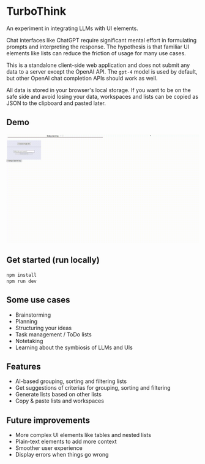 # TurboThink

An experiment in integrating LLMs with UI elements.

Chat interfaces like ChatGPT require significant mental effort in formulating prompts and interpreting
the response. The hypothesis is that familiar UI elements like lists can reduce the friction of usage
for many use cases.

This is a standalone client-side web application and does not submit any data to a server except
the OpenAI API. The `gpt-4` model is used by default, but other OpenAI chat completion APIs should
work as well.

All data is stored in your browser's local storage. If you want to be on the safe side and avoid
losing your data, workspaces and lists can be copied as JSON to the clipboard and pasted later.

## Demo

![Demo](https://github.com/espenabr/turbothink/blob/main/demo.gif)


## Get started (run locally)

```
npm install
npm run dev
```

## Some use cases

- Brainstorming
- Planning
- Structuring your ideas
- Task management / ToDo lists
- Notetaking
- Learning about the symbiosis of LLMs and UIs

## Features

- AI-based grouping, sorting and filtering lists 
- Get suggestions of criterias for grouping, sorting and filtering
- Generate lists based on other lists
- Copy & paste lists and workspaces



## Future improvements

- More complex UI elements like tables and nested lists
- Plain-text elements to add more context
- Smoother user experience
- Display errors when things go wrong
